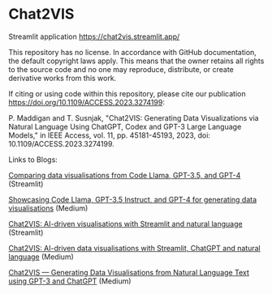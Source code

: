 # Chat2VIS
Streamlit application https://chat2vis.streamlit.app/

This repository has no license.  In accordance with GitHub documentation, the default copyright laws apply. This means that the owner retains all rights to the source code and no one may reproduce, distribute, or create derivative works from this work.

If citing or using code within this repository, please cite our publication https://doi.org/10.1109/ACCESS.2023.3274199:

P. Maddigan and T. Susnjak, "Chat2VIS: Generating Data Visualizations via Natural Language Using ChatGPT, Codex and GPT-3 Large Language Models," in IEEE Access, vol. 11, pp. 45181-45193, 2023, doi: 10.1109/ACCESS.2023.3274199.

Links to Blogs:

[Comparing data visualisations from Code Llama, GPT-3.5, and GPT-4](https://blog.streamlit.io/comparing-code-llama-vs-gpt-3-5-and-gpt-4-to-generate-visualisations/)  (Streamlit)

[Showcasing Code Llama, GPT-3.5 Instruct, and GPT-4 for generating data visualisations](https://medium.com/@paula_m/showcasing-code-llama-gpt-3-5-instruct-and-gpt-4-for-generating-data-visualisations-f8a959729c70) (Medium)

[Chat2VIS: AI-driven visualisations with Streamlit and natural language](https://blog.streamlit.io/chat2vis-ai-driven-visualisations-with-streamlit-and-natural-language/)  (Streamlit)

[Chat2VIS: AI-driven data visualisations with Streamlit, ChatGPT and natural language](https://medium.com/@paula_m/chat2vis-ai-driven-data-visualisations-with-streamlit-chatgpt-and-natural-language-d70a8e41b9d4) (Medium)

[Chat2VIS — Generating Data Visualisations from Natural Language Text using GPT-3 and ChatGPT](https://medium.com/@paula_m/chat2vis-generating-data-visualisations-from-natural-language-text-using-gpt-3-and-chatgpt-7f968d4dac78) (Medium)
